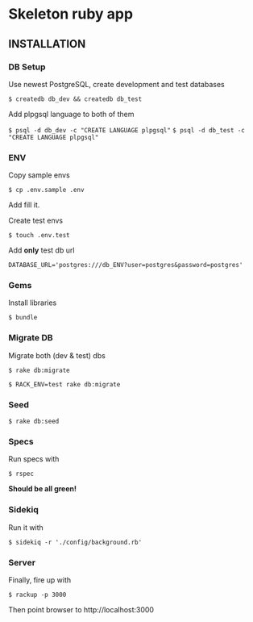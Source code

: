 # Skeleton ruby app

## INSTALLATION

### DB Setup
Use newest PostgreSQL, create development and test databases

`$ createdb db_dev && createdb db_test`

Add plpgsql language to both of them

`$ psql -d db_dev -c "CREATE LANGUAGE plpgsql"`
`$ psql -d db_test -c "CREATE LANGUAGE plpgsql"`


### ENV
Copy sample envs

`$ cp .env.sample .env`

Add fill it.

Create test envs

`$ touch .env.test`

Add **only** test db url

`DATABASE_URL='postgres:///db_ENV?user=postgres&password=postgres'`

### Gems

Install libraries

`$ bundle`

### Migrate DB

Migrate both (dev & test) dbs

`$ rake db:migrate`

`$ RACK_ENV=test rake db:migrate`

### Seed

`$ rake db:seed`

### Specs

Run specs with

`$ rspec`

**Should be all green!**

### Sidekiq

Run it with

`$ sidekiq -r './config/background.rb'`

### Server

Finally, fire up with

`$ rackup -p 3000`

Then point browser to http://localhost:3000
